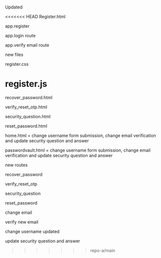 Updated 

<<<<<<< HEAD
Register.html

app.register

app.login route

app.verify email route

new files

register.css

register.js
=======
recover_password.html

verify_reset_otp.html

security_question.html

reset_password.html

home.html = change username form submission, change email verification and update security question and answer

passwordvault.html = change username form submission, change email verification and update security question and answer

new routes

recover_password

verify_reset_otp

security_question

reset_password

change email

verify new email

change username updated

update security question and answer



>>>>>>> repo-a/main

